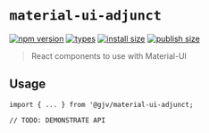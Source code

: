 # `material-ui-adjunct`

[![npm version](https://badgen.net/npm/v/@gjv/material-ui-adjunct)](https://www.npmjs.com/package/@gjv/material-ui-adjunct)
[![types](https://badgen.net/npm/types/@gjv/material-ui-adjunct)](https://www.npmjs.com/package/@gjv/material-ui-adjunct)
[![install size](https://badgen.net/packagephobia/install/@gjv/material-ui-adjunct)](https://packagephobia.com/result?p=%40gjv%2Fmaterial-ui-adjunct)
[![publish size](https://badgen.net/packagephobia/publish/@gjv/material-ui-adjunct)](https://packagephobia.com/result?p=%40gjv%2Fmaterial-ui-adjunct)

> React components to use with Material-UI

## Usage

```
import { ... } from '@gjv/material-ui-adjunct;

// TODO: DEMONSTRATE API
```
